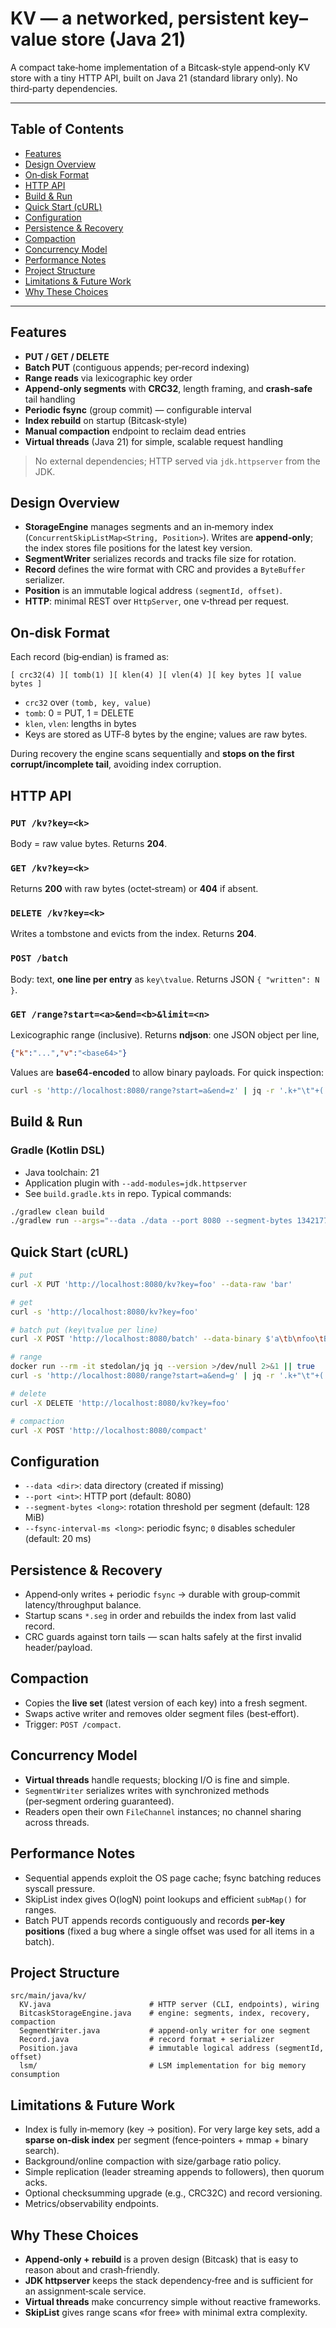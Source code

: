 # KV — a networked, persistent key–value store (Java 21)

A compact take‑home implementation of a Bitcask‑style append‑only KV store with a tiny HTTP API, built on Java 21 (standard library only). No third‑party dependencies.

---

## Table of Contents

* [Features](#features)
* [Design Overview](#design-overview)
* [On‑disk Format](#on-disk-format)
* [HTTP API](#http-api)
* [Build & Run](#build--run)
* [Quick Start (cURL)](#quick-start-curl)
* [Configuration](#configuration)
* [Persistence & Recovery](#persistence--recovery)
* [Compaction](#compaction)
* [Concurrency Model](#concurrency-model)
* [Performance Notes](#performance-notes)
* [Project Structure](#project-structure)
* [Limitations & Future Work](#limitations--future-work)
* [Why These Choices](#why-these-choices)

---

## Features

* **PUT / GET / DELETE**
* **Batch PUT** (contiguous appends; per‑record indexing)
* **Range reads** via lexicographic key order
* **Append‑only segments** with **CRC32**, length framing, and **crash‑safe** tail handling
* **Periodic fsync** (group commit) — configurable interval
* **Index rebuild** on startup (Bitcask‑style)
* **Manual compaction** endpoint to reclaim dead entries
* **Virtual threads** (Java 21) for simple, scalable request handling

> No external dependencies; HTTP served via `jdk.httpserver` from the JDK.

## Design Overview

* **StorageEngine** manages segments and an in‑memory index (`ConcurrentSkipListMap<String, Position>`). Writes are **append‑only**; the index stores file positions for the latest key version.
* **SegmentWriter** serializes records and tracks file size for rotation.
* **Record** defines the wire format with CRC and provides a `ByteBuffer` serializer.
* **Position** is an immutable logical address `(segmentId, offset)`.
* **HTTP**: minimal REST over `HttpServer`, one v‑thread per request.

## On‑disk Format

Each record (big‑endian) is framed as:

```
[ crc32(4) ][ tomb(1) ][ klen(4) ][ vlen(4) ][ key bytes ][ value bytes ]
```

* `crc32` over `(tomb, key, value)`
* `tomb`: 0 = PUT, 1 = DELETE
* `klen`, `vlen`: lengths in bytes
* Keys are stored as UTF‑8 bytes by the engine; values are raw bytes.

During recovery the engine scans sequentially and **stops on the first corrupt/incomplete tail**, avoiding index corruption.

## HTTP API

### `PUT /kv?key=<k>`

Body = raw value bytes. Returns **204**.

### `GET /kv?key=<k>`

Returns **200** with raw bytes (octet‑stream) or **404** if absent.

### `DELETE /kv?key=<k>`

Writes a tombstone and evicts from the index. Returns **204**.

### `POST /batch`

Body: text, **one line per entry** as `key\tvalue`. Returns JSON `{ "written": N }`.

### `GET /range?start=<a>&end=<b>&limit=<n>`

Lexicographic range (inclusive). Returns **ndjson**: one JSON object per line,

```json
{"k":"...","v":"<base64>"}
```

Values are **base64‑encoded** to allow binary payloads. For quick inspection:

```bash
curl -s 'http://localhost:8080/range?start=a&end=z' | jq -r '.k+"\t"+(.v|@base64d)'
```

## Build & Run

### Gradle (Kotlin DSL)

* Java toolchain: 21
* Application plugin with `--add-modules=jdk.httpserver`
* See `build.gradle.kts` in repo. Typical commands:

```bash
./gradlew clean build
./gradlew run --args="--data ./data --port 8080 --segment-bytes 134217728 --fsync-interval-ms 20"
```

## Quick Start (cURL)

```bash
# put
curl -X PUT 'http://localhost:8080/kv?key=foo' --data-raw 'bar'

# get
curl -s 'http://localhost:8080/kv?key=foo'

# batch put (key\tvalue per line)
curl -X POST 'http://localhost:8080/batch' --data-binary $'a\tb\nfoo\tBAR2'

# range
docker run --rm -it stedolan/jq jq --version >/dev/null 2>&1 || true
curl -s 'http://localhost:8080/range?start=a&end=g' | jq -r '.k+"\t"+(.v|@base64d)'

# delete
curl -X DELETE 'http://localhost:8080/kv?key=foo'

# compaction
curl -X POST 'http://localhost:8080/compact'
```

## Configuration

* `--data <dir>`: data directory (created if missing)
* `--port <int>`: HTTP port (default: 8080)
* `--segment-bytes <long>`: rotation threshold per segment (default: 128 MiB)
* `--fsync-interval-ms <long>`: periodic fsync; `0` disables scheduler (default: 20 ms)

## Persistence & Recovery

* Append‑only writes + periodic `fsync` → durable with group‑commit latency/throughput balance.
* Startup scans `*.seg` in order and rebuilds the index from last valid record.
* CRC guards against torn tails — scan halts safely at the first invalid header/payload.

## Compaction

* Copies the **live set** (latest version of each key) into a fresh segment.
* Swaps active writer and removes older segment files (best‑effort).
* Trigger: `POST /compact`.

## Concurrency Model

* **Virtual threads** handle requests; blocking I/O is fine and simple.
* `SegmentWriter` serializes writes with synchronized methods (per‑segment ordering guaranteed).
* Readers open their own `FileChannel` instances; no channel sharing across threads.

## Performance Notes

* Sequential appends exploit the OS page cache; fsync batching reduces syscall pressure.
* SkipList index gives O(logN) point lookups and efficient `subMap()` for ranges.
* Batch PUT appends records contiguously and records **per‑key positions** (fixed a bug where a single offset was used for all items in a batch).

## Project Structure

```
src/main/java/kv/
  KV.java                      # HTTP server (CLI, endpoints), wiring
  BitcaskStorageEngine.java    # engine: segments, index, recovery, compaction
  SegmentWriter.java           # append‑only writer for one segment
  Record.java                  # record format + serializer
  Position.java                # immutable logical address (segmentId, offset)
  lsm/                         # LSM implementation for big memory consumption
```

## Limitations & Future Work

* Index is fully in‑memory (key → position). For very large key sets, add a **sparse on‑disk index** per segment (fence‑pointers + mmap + binary search).
* Background/online compaction with size/garbage ratio policy.
* Simple replication (leader streaming appends to followers), then quorum acks.
* Optional checksumming upgrade (e.g., CRC32C) and record versioning.
* Metrics/observability endpoints.

## Why These Choices

* **Append‑only + rebuild** is a proven design (Bitcask) that is easy to reason about and crash‑friendly.
* **JDK httpserver** keeps the stack dependency‑free and is sufficient for an assignment‑scale service.
* **Virtual threads** make concurrency simple without reactive frameworks.
* **SkipList** gives range scans «for free» with minimal extra complexity.
